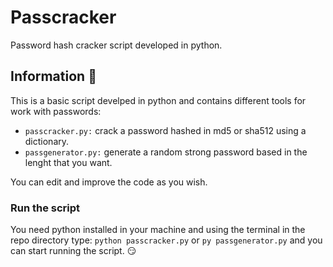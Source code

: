 # Passcracker

Password hash cracker script developed in python.

## Information :snake:

This is a basic script develped in python and contains different tools for work with passwords:

- `passcracker.py:` crack a password hashed in md5 or sha512 using a dictionary.
- `passgenerator.py:` generate a random strong password based in the lenght that you want.

You can edit and improve the code as you wish.

### Run the script

You need python installed in your machine and using the terminal in the repo directory type:
`python passcracker.py` or `py passgenerator.py` and you can start running the script. :smirk:
